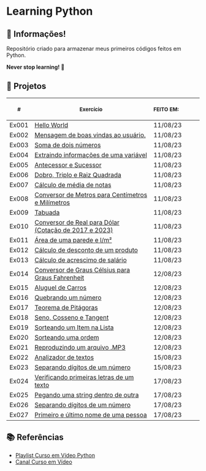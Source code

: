 # Learning Python

## 📖 Informações!

Repositório criado para armazenar meus primeiros códigos feitos em Python.

<strong>Never stop learning! 💭</strong>

## 📂 Projetos

<table>
    <thead>
        <tr>
            <th align="center">
                <img width="20" height="1"> 
                <p>
                    <small>#</small>
                </p>
            </th>
            <th align="center">
                <img width="300" height="1"> 
                <p> 
                    <small>
                        Exercício
                    </small>
                </p>
            </th>
            <th align="left">
                <img width="140" height="1">
                <p align="left"> 
                    <small>
                    FEITO EM:
                    </small>
                </p>
            </th>
        </tr>
    </thead>
    <tbody>
        <tr>
            <td>Ex001</td>
            <td><a href="./tasks">Hello World</a></td>
            <td>11/08/23</td>
        </tr>
        <tr>
            <td>Ex002</td>
            <td><a href="./tasks">Mensagem de boas vindas ao usuário.</a></td>
            <td>11/08/23</td>
        </tr>
        <tr>
            <td>Ex003</td>
            <td><a href="./tasks">Soma de dois números</a></td>
            <td>11/08/23</td>
        </tr>
        <tr>
            <td>Ex004</td>
            <td><a href="./tasks">Extraindo informações de uma variável</a></td>
            <td>11/08/23</td>
        </tr>
        <tr>
            <td>Ex005</td>
            <td><a href="./tasks">Antecessor e Sucessor</a></td>
            <td>11/08/23</td>
        </tr>
        <tr>
            <td>Ex006</td>
            <td><a href="./tasks">Dobro, Triplo e Raiz Quadrada</a></td>
            <td>11/08/23</td>
        </tr>
        <tr>
            <td>Ex007</td>
            <td><a href="./tasks">Cálculo de média de notas</a></td>
            <td>11/08/23</td>
        </tr>
        <tr>
            <td>Ex008</td>
            <td><a href="./tasks">Conversor de Metros para Centímetros e Milímetros</a></td>
            <td>11/08/23</td>
        </tr>
        <tr>
            <td>Ex009</td>
            <td><a href="./tasks">Tabuada</a></td>
            <td>11/08/23</td>
        </tr>
        <tr>
            <td>Ex010</td>
            <td><a href="./tasks">Conversor de Real para Dólar (Cotação de 2017 e 2023)</a></td>
            <td>11/08/23</td>
        </tr>
        <tr>
            <td>Ex011</td>
            <td><a href="./tasks">Área de uma parede e l/m²</a></td>
            <td>11/08/23</td>
        </tr>
        <tr>
            <td>Ex012</td>
            <td><a href="./tasks">Cálculo de desconto de um produto</a></td>
            <td>11/08/23</td>
        </tr>
        <tr>
            <td>Ex013</td>
            <td><a href="./tasks">Cálculo de acrescimo de salário</a></td>
            <td>11/08/23</td>
        </tr>
        <tr>
            <td>Ex014</td>
            <td><a href="./tasks">Conversor de Graus Célsius para Graus Fahrenheit</a></td>
            <td>12/08/23</td>
        </tr>
        <tr>
            <td>Ex015</td>
            <td><a href="./tasks">Aluguel de Carros</a></td>
            <td>12/08/23</td>
        </tr>
        <tr>
            <td>Ex016</td>
            <td><a href="./tasks">Quebrando um número</a></td>
            <td>12/08/23</td>
        </tr>
        <tr>
            <td>Ex017</td>
            <td><a href="./tasks">Teorema de Pitágoras</a></td>
            <td>12/08/23</td>
        </tr>
        <tr>
            <td>Ex018</td>
            <td><a href="./tasks">Seno, Cosseno e Tangent</a></td>
            <td>12/08/23</td>
        </tr>
        <tr>
            <td>Ex019</td>
            <td><a href="./tasks">Sorteando um Item na Lista</a></td>
            <td>12/08/23</td>
        </tr>
        <tr>
            <td>Ex020</td>
            <td><a href="./tasks">Sorteando uma ordem</a></td>
            <td>12/08/23</td>
        </tr>
        <tr>
            <td>Ex021</td>
            <td><a href="./tasks/ex021/">Reproduzindo um arquivo .MP3</a></td>
            <td>12/08/23</td>
        </tr>
        <tr>
            <td>Ex022</td>
            <td><a href="./tasks">Analizador de textos</a></td>
            <td>15/08/23</td>
        </tr>
        <tr>
            <td>Ex023</td>
            <td><a href="./tasks">Separando dígitos de um número</a></td>
            <td>15/08/23</td>
        </tr>
        <tr>
            <td>Ex024</td>
            <td><a href="./tasks">Verificando primeiras letras de um texto</a></td>
            <td>17/08/23</td>
        </tr>
        <tr>
            <td>Ex025</td>
            <td><a href="./tasks">Pegando uma string dentro de outra</a></td>
            <td>17/08/23</td>
        </tr>
        <tr>
            <td>Ex026</td>
            <td><a href="./tasks">Separando dígitos de um número</a></td>
            <td>17/08/23</td>
        </tr>
        <tr>
            <td>Ex027</td>
            <td><a href="./tasks">Primeiro e último nome de uma pessoa</a></td>
            <td>17/08/23</td>
        </tr>
    </tbody>
</table>

## 📚 Referências

- [Playlist Curso em Vídeo Python](https://www.youtube.com/playlist?list=PLvE-ZAFRgX8hnECDn1v9HNTI71veL3oW0)
- [Canal Curso em Vídeo](https://www.youtube.com/@CursoemVideo)

